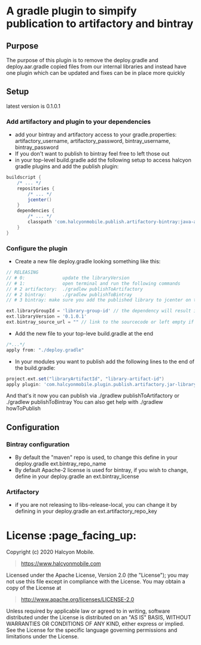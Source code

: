 # A gradle plugin to simpify publication to artifactory and bintray

## Purpose

The purpose of this plugin is to remove the deploy.gradle and deploy.aar.gradle copied files from our internal libraries 
and instead have one plugin which can be updated and fixes can be in place more quickly

## Setup

latest version is 0.1.0.1

### Add artifactory and plugin to your dependencies
- add your bintray and artifactory access to your gradle.properties:
artifactory_username, artifactory_password, bintray_username, bintray_password
- If you don't want to publish to bintray feel free to left those out
- in your top-level build.gradle add the following setup to access halcyon gradle plugins and add the publish plugin:
```groovy
buildscript {
    /* ... */
    repositories {
        /* ... */
        jcenter()
    }
    dependencies {
        /* ... */
        classpath 'com.halcyonmobile.publish.artifactory-bintray:java-and-aar:<latest_version>'
    }
}
```

### Configure the plugin
- Create a new file deploy.gradle looking something like this:
```groovy
// RELEASING
// # 0:              update the libraryVersion
// # 1:              open terminal and run the following commands
// # 2 artifactory:  ./gradlew publishToArtifactory
// # 2 bintray:      ./gradlew publishToBintray
// # 3 bintray: make sure you add the published library to jcenter on the site

ext.libraryGroupId = 'library-group-id' // the dependency will result in something like implementation "com.halcyonmobile.<libraryGroupId>:<libraryArtifactId>:<libraryVersion>"
ext.libraryVersion = '0.1.0.1'
ext.bintray_source_url = "" // link to the sourcecode or left empty if it's not published to bintray
```

- Add the new file to your top-leve build.gradle at the end
```groovy
/*...*/
apply from: "./deploy.gradle"
``` 

- In your modules you want to publish add the following lines to the end of the build.gradle:
```groovy
project.ext.set("libraryArtifactId", "library-artifact-id")
apply plugin: 'com.halcyonmobile.plugin.publish.artifactory.jar-library' // or aar-library if it's an android module
```


And that's it now you can publish via ./gradlew publishToArtifactory or ./gradlew publishToBintray
You can also get help with ./gradlew howToPublish

## Configuration

### Bintray configuration
- By default the "maven" repo is used, to change this define in your deploy.gradle ext.bintray_repo_name
- By default Apache-2 license is used for bintray, if you wish to change, define in your deploy.gradle an ext.bintray_license

### Artifactory
- if you are not releasing to libs-release-local, you can change it by defining in your deploy.gradle an ext.artifactory_repo_key

<h1 id="license">License :page_facing_up:</h1>

Copyright (c) 2020 Halcyon Mobile.
> https://www.halcyonmobile.com

Licensed under the Apache License, Version 2.0 (the "License");
you may not use this file except in compliance with the License.
You may obtain a copy of the License at

> http://www.apache.org/licenses/LICENSE-2.0

Unless required by applicable law or agreed to in writing, software
distributed under the License is distributed on an "AS IS" BASIS,
WITHOUT WARRANTIES OR CONDITIONS OF ANY KIND, either express or implied.
See the License for the specific language governing permissions and
limitations under the License.